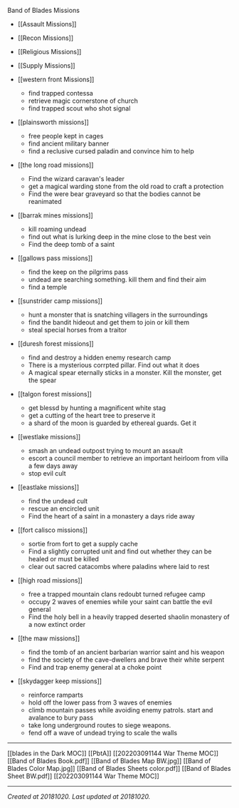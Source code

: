 Band of Blades Missions
- [[Assault Missions]]
- [[Recon Missions]]
- [[Religious Missions]]
- [[Supply Missions]]

- [[western front Missions]]
	- find trapped contessa
	- retrieve magic cornerstone of church
	- find trapped scout who shot signal
- [[plainsworth missions]]
	- free people kept in cages
	- find ancient military banner
	- find a reclusive cursed paladin and convince him to help
- [[the long road missions]]
	- Find the wizard caravan's leader
	- get a magical warding stone from the old road to craft a protection
	- Find the were bear graveyard so that the bodies cannot be reanimated
- [[barrak mines missions]]
	- kill roaming undead
	- find out what is lurking deep in the mine close to the best vein
	- Find the deep tomb of a saint
- [[gallows pass missions]]
	- find the keep on the pilgrims pass
	- undead are searching something. kill them and find their aim
	- find a temple
- [[sunstrider camp missions]]
	- hunt a monster that is snatching villagers in the surroundings
	- find the bandit hideout and get them to join or kill them
	- steal special horses from a traitor
- [[duresh forest missions]]
	- find and destroy a hidden enemy research camp
	- There is a mysterious corrpted pillar. Find out what it does
	- A magical spear eternally sticks in a monster. Kill the monster, get the spear
- [[talgon forest missions]]
	- get blessd by hunting a magnificent white stag
	- get a cutting of the heart tree to preserve it
	- a shard of the moon is guarded by ethereal guards. Get it
- [[westlake missions]]
	- smash an undead outpost trying to mount an assault
	- escort a council member to retrieve an important heirloom from villa a few days away
	- stop evil cult
- [[eastlake missions]]
	- find the undead cult
	- rescue an encircled unit
	- Find the heart of a saint in a monastery a days ride away
- [[fort calisco missions]]
	- sortie from fort to get a supply cache
	- Find a slightly corrupted unit and find out whether they can be healed or must be killed
	- clear out sacred catacombs where paladins where laid to rest
- [[high road missions]]
	- free a trapped mountain clans redoubt turned refugee camp
	- occupy 2 waves of enemies while your saint can battle the evil general
	- Find the holy bell in a heavily trapped deserted shaolin monastery of a now extinct order
- [[the maw missions]]
	- find the tomb of an ancient barbarian warrior saint and his weapon
	- find the society of the cave-dwellers and brave their white serpent
	- Find and trap enemy general at a choke point
- [[skydagger keep missions]]
	- reinforce ramparts
	- hold off the lower pass from 3 waves of enemies
	- climb mountain passes while avoiding enemy patrols. start and avalance to bury pass
	- take long underground routes to siege weapons.
	- fend off a wave of undead trying to scale the walls

---

[[blades in the Dark MOC]] [[PbtA]] [[202203091144 War Theme MOC]]
[[Band of Blades Book.pdf]]
[[Band of Blades Map BW.jpg]]
[[Band of Blades Color Map.jpg]]
[[Band of Blades Sheets color.pdf]]
[[Band of Blades Sheet BW.pdf]]
[[202203091144 War Theme MOC]]

---

_Created at 20181020._
_Last updated at 20181020._



